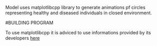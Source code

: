 Model uses matplotlibcpp library to generate animations pf circles representing healthy and diseased individuals in closed environment.

#BUILDING PROGRAM

To use matplotlibcpp it is adviced to use informations provided by its developers [here](https://matplotlib-cpp.readthedocs.io/en/latest/)